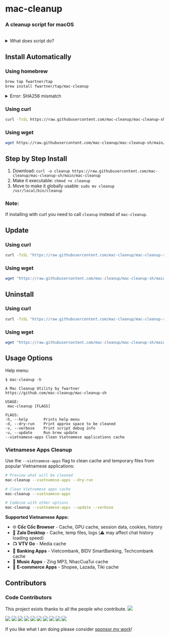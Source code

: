 # mac-cleanup

### A cleanup script for macOS

</br>

<details>
  <summary>
  What does script do?
  </summary>

</br>

* Empty the Trash on All Mounted Volumes and the Main HDD
* Clear System Cache Files
* Clear System Log Files
* Clear System and Application Crash Reports
* Clear Mail Attachments and Downloads
* Clear QuickLook Thumbnails
* Clear Spotlight Indexing Cache
* Clear Font Caches
* Clear Icon Caches
* Clear Enhanced User Cache Directories
* Clear Additional System Logs
* Clear Temporary Internet Files
* Clear Browser Caches (Safari, Firefox, Chrome, Edge, Opera, Brave)
* Clear Adobe Cache Files
* Cleanup iOS Applications
* Remove iOS Device Backups
* Cleanup Xcode Derived Data and Archives
* Reset iOS simulators
* Cleanup Homebrew Cache
* Cleanup Any Old Versions of Gems
* Cleanup Dangling Docker Images
* Purge Inactive Memory
* Cleanup pip cache
* Cleanup Pyenv-VirtualEnv Cache
* Cleanup npm Cache
* Cleanup Yarn Cache
* Cleanup pnpm Cache
* Cleanup Docker Images and Stopped Containers
* Cleanup CocoaPods Cache Files
* Enhanced composer cache cleanup
* Cleanup Dropbox cache
* Cleanup Google Drive File Stream Cache
* Remove PhpStorm logs
* Remove Minecraft logs and cache
* Remove Steam logs and cache
* Remove Lunar Client logs and cache
* Remove Microsoft Teams logs and cache
* Remove Wget logs and hosts
* Removes Cacher logs
* Deletes Android caches
* Clears Gradle caches
* Deletes Kite logs
* Clears Go module cache
* Clears Poetry cache
* **🇻🇳 Vietnamese Apps Cleanup** (with `--vietnamese-apps` flag):
  * Cốc Cốc Browser cache and data
  * Zalo Desktop cache and temp files
  * VTV Go media cache
  * Banking apps cache (VCB-Digibank, BIDV SmartBanking, Techcombank)
  * Music & Entertainment cache (Zing MP3, NhacCuaTui)
  * E-commerce apps cache (Shopee, Lazada, Tiki)
* Remove Cacher logs
* Delete Android caches
* Clear Gradle caches and stop daemons
* Delete Kite logs
* Clear Go module cache
* Clear Rust cargo cache
* Clear Python pip cache
* Clear Maven repository cache
* Clear Poetry cache
* Clear VSCode/Cursor cache and logs
* Clear Slack cache and logs
* Clear Discord cache
* Clear Spotify cache
* Clear WhatsApp cache
* Clear Telegram cache
* Clear Figma cache
* Clear Postman cache
* Clear Firefox profiles and cache
* Clear generic Electron app caches
* Rebuild Launch Services database
* Clear download quarantine attributes
* Clear sleep image (hibernation file) if safe
* Optional network cache reset

</details>

## Install Automatically

### Using homebrew

```bash
brew tap fwartner/tap
brew install fwartner/tap/mac-cleanup
```
<details>
  <summary>
  Error: SHA256 mismatch
  </summary>

> If you'll see ```Error: SHA256 mismatch``` try this:
> 1. Copy "Actual" hash from error
> 2. Run ```brew edit fwartner/tap/mac-cleanup```
> 3. Press ```I``` and change ```sha256 "<some hash>"``` with hash from step 1
> 4. Press ```:```, then ```wq``` and ```Enter```
> 5. Re-run installation \
> ```brew install fwartner/tap/mac-cleanup```

</details>


### Using curl

```bash
curl -fsSL https://raw.githubusercontent.com/mac-cleanup/mac-cleanup-sh/main/installer.sh | bash -s install
```

### Using wget

```bash
wget https://raw.githubusercontent.com/mac-cleanup/mac-cleanup-sh/main/installer.sh -O - | bash -s install
```

## Step by Step Install

1. Download: `curl -o cleanup https://raw.githubusercontent.com/mac-cleanup/mac-cleanup-sh/main/mac-cleanup`
2. Make it executable: `chmod +x cleanup`
3. Move to make it globally usable: `sudo mv cleanup /usr/local/bin/cleanup`

### Note:
If installing with curl you need to call `cleanup` instead of `mac-cleanup`.

## Update

### Using curl

```bash
curl -fsSL "https://raw.githubusercontent.com/mac-cleanup/mac-cleanup-sh/main/installer.sh" | bash -s update
```

### Using wget

```bash
wget "https://raw.githubusercontent.com/mac-cleanup/mac-cleanup-sh/main/installer.sh" -O - | bash -s update
```

## Uninstall

### Using curl

```bash
curl -fsSL "https://raw.githubusercontent.com/mac-cleanup/mac-cleanup-sh/main/installer.sh" | bash -s uninstall
```

### Using wget

```bash
wget "https://raw.githubusercontent.com/mac-cleanup/mac-cleanup-sh/main/installer.sh" -O - | bash -s uninstall
```

## Usage Options

Help menu:

```
$ mac-cleanup -h

A Mac Cleanup Utility by fwartner
https://github.com/mac-cleanup/mac-cleanup-sh

USAGE:
 mac-cleanup [FLAGS]

FLAGS:
-h, --help       Prints help menu
-d, --dry-run    Print approx space to be cleaned
-v, --verbose    Print script debug info
-u, --update     Run brew update
--vietnamese-apps Clean Vietnamese applications cache
```

### Vietnamese Apps Cleanup

Use the `--vietnamese-apps` flag to clean cache and temporary files from popular Vietnamese applications:

```bash
# Preview what will be cleaned
mac-cleanup --vietnamese-apps --dry-run

# Clean Vietnamese apps cache
mac-cleanup --vietnamese-apps

# Combine with other options
mac-cleanup --vietnamese-apps --update --verbose
```

**Supported Vietnamese Apps:**
- 🌐 **Cốc Cốc Browser** - Cache, GPU cache, session data, cookies, history
- 💬 **Zalo Desktop** - Cache, temp files, logs (⚠️ may affect chat history loading speed)
- 📺 **VTV Go** - Media cache
- 🏦 **Banking Apps** - Vietcombank, BIDV SmartBanking, Techcombank cache
- 🎵 **Music Apps** - Zing MP3, NhacCuaTui cache
- 🛒 **E-commerce Apps** - Shopee, Lazada, Tiki cache

## Contributors

### Code Contributors

This project exists thanks to all the people who contribute.
<a href="https://github.com/mac-cleanup/mac-cleanup-sh/graphs/contributors"><img src="https://opencollective.com/mac-cleanup/contributors.svg?width=890&button=false" /></a>

<a href="https://opencollective.com/mac-cleanup/organization/0/website"><img src="https://opencollective.com/mac-cleanup/organization/0/avatar.svg"></a>
<a href="https://opencollective.com/mac-cleanup/organization/1/website"><img src="https://opencollective.com/mac-cleanup/organization/1/avatar.svg"></a>
<a href="https://opencollective.com/mac-cleanup/organization/2/website"><img src="https://opencollective.com/mac-cleanup/organization/2/avatar.svg"></a>
<a href="https://opencollective.com/mac-cleanup/organization/3/website"><img src="https://opencollective.com/mac-cleanup/organization/3/avatar.svg"></a>
<a href="https://opencollective.com/mac-cleanup/organization/4/website"><img src="https://opencollective.com/mac-cleanup/organization/4/avatar.svg"></a>
<a href="https://opencollective.com/mac-cleanup/organization/5/website"><img src="https://opencollective.com/mac-cleanup/organization/5/avatar.svg"></a>
<a href="https://opencollective.com/mac-cleanup/organization/6/website"><img src="https://opencollective.com/mac-cleanup/organization/6/avatar.svg"></a>
<a href="https://opencollective.com/mac-cleanup/organization/7/website"><img src="https://opencollective.com/mac-cleanup/organization/7/avatar.svg"></a>
<a href="https://opencollective.com/mac-cleanup/organization/8/website"><img src="https://opencollective.com/mac-cleanup/organization/8/avatar.svg"></a>
<a href="https://opencollective.com/mac-cleanup/organization/9/website"><img src="https://opencollective.com/mac-cleanup/organization/9/avatar.svg"></a>

If you like what I am doing please consider [sponsor my work](https://github.com/sponsors/fwartner)!
